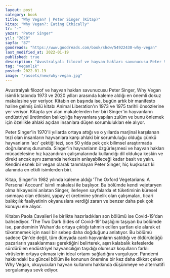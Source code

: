 ```yaml
---
layout: post
category: book
title: "Why Vegan? | Peter Singer (Kitap)"
kitap: "Why Vegan?: Eating Ethically"
tr: "-"
yazar: "Peter Singer"
yil: "2020"
sayfa: "87"
goodreads: "https://www.goodreads.com/book/show/54922430-why-vegan"
last_modified_at: 2022-01-19 
published: true  
description: "Avustralyalı filozof ve hayvan hakları savunucusu Peter Singer, Why Vegan isimli kitabında 1973 ve 2020 yılları arasında kaleme aldığı en önemli dokuz makalesine yer veriyor." 
tag: "veganlık"
posted: 2022-01-19
image: "/assets/new/why-vegan.jpg"  
---
```


Avustralyalı filozof ve hayvan hakları savunucusu Peter Singer, Why Vegan isimli kitabında 1973 ve 2020 yılları arasında kaleme aldığı en önemli dokuz makalesine yer veriyor. Kitabın en başında ise, bugün artık bir manifesto haline gelmiş ünlü kitabı Animal Liberation'ın 1973 ve 1975 tarihli önsözlerine yer veriyor. Kitapta yer alan makalelerden her biri Singer'in hayvanların endüstriyel üretimden balıkçılığa hayvanlara yapılan zulüm ve bunu önlemek için özellikle ahlaki açıdan insanlara düşen sorumlulukları ele alıyor.

Peter Singer'in 1970'li yıllarda ortaya attığı ve o yıllarda marjinal karşılanan tezi olan insanların hayvanlara karşı ahlaki bir sorumluluğu olduğu çünkü hayvanların 'acı' çektiği tezi, son 50 yılda pek çok bilimsel araştırmada doğrulanmış durumda. Singer'in hayvanların özgürleşmesi ve hayvan hakları mücadelesine hız kazandıran çalışmalarında kullandığı dil oldukça keskin ve direkt ancak aynı zamanda herkesin anlayabileceği kadar basit ve yalın. Kendini esnek bir vegan olarak tanımlayan Peter Singer, hiç kuşkusuz ki alanında en etkili isimlerden biri.

Kitap, Singer'in 1982 yılında kaleme aldığı 'The Oxford Vegetarians: A Personal Account' isimli makalesi ile başlıyor. Bu bölümde kendi vejetaryen olma hikayesini anlatan Singer, ilerleyen sayfalarda et tüketiminin küresel ısınmaya olan etkisini, yapay et üretimine yönelik olan çalışmaları, ticari balıkçılık faaliyetinin okyanuslara verdiği zararı ve benzer daha pek çok konuyu ele alıyor.

Kitabın Paola Cavalieri ile birlikte hazırladıkları son bölümü ise Covid-19'dan bahsediyor. 'The Two Dark Sides of Covid-19' başlığını taşıyan bu bölümde ise, pandeminin Wuhan'da ortaya çıktığı tahmin edilen şartları ele alarak et tüketmemek için nasıl bir sebep daha doğduğunu anlatıyor. Bu bölümü sadece Çin'de değil, tüm dünyada canlı hayvanların satıldığı ve öldürüldüğü pazarların yasaklanması gerektiğini belirterek, aşırı kalabalık kafeslerde sürdürülen endüstriyel hayvancılığın taşıdığı olumsuz koşulların farklı virüslerin ortaya çıkması için ideal ortamı sağladığını vurguluyor. Pandemi hakkındaki bu güncel bölüm ile konunun önemine bir kez daha dikkat çeken Why Vegan, okuyucuları hayvan kullanımı hakkında düşünmeye ve alternatifi sorgulamaya sevk ediyor.

